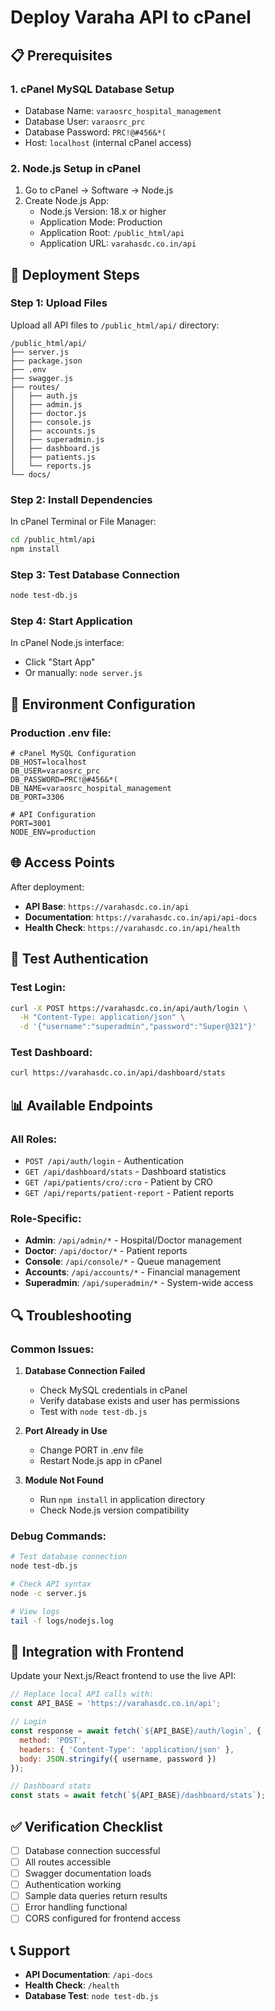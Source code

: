 # Deploy Varaha API to cPanel

## 📋 Prerequisites

### 1. cPanel MySQL Database Setup
- Database Name: `varaosrc_hospital_management`
- Database User: `varaosrc_prc`
- Database Password: `PRC!@#456&*(`
- Host: `localhost` (internal cPanel access)

### 2. Node.js Setup in cPanel
1. Go to cPanel → Software → Node.js
2. Create Node.js App:
   - Node.js Version: 18.x or higher
   - Application Mode: Production
   - Application Root: `/public_html/api`
   - Application URL: `varahasdc.co.in/api`

## 🚀 Deployment Steps

### Step 1: Upload Files
Upload all API files to `/public_html/api/` directory:
```
/public_html/api/
├── server.js
├── package.json
├── .env
├── swagger.js
├── routes/
│   ├── auth.js
│   ├── admin.js
│   ├── doctor.js
│   ├── console.js
│   ├── accounts.js
│   ├── superadmin.js
│   ├── dashboard.js
│   ├── patients.js
│   └── reports.js
└── docs/
```

### Step 2: Install Dependencies
In cPanel Terminal or File Manager:
```bash
cd /public_html/api
npm install
```

### Step 3: Test Database Connection
```bash
node test-db.js
```

### Step 4: Start Application
In cPanel Node.js interface:
- Click "Start App"
- Or manually: `node server.js`

## 🔧 Environment Configuration

### Production .env file:
```env
# cPanel MySQL Configuration
DB_HOST=localhost
DB_USER=varaosrc_prc
DB_PASSWORD=PRC!@#456&*(
DB_NAME=varaosrc_hospital_management
DB_PORT=3306

# API Configuration
PORT=3001
NODE_ENV=production
```

## 🌐 Access Points

After deployment:
- **API Base**: `https://varahasdc.co.in/api`
- **Documentation**: `https://varahasdc.co.in/api/api-docs`
- **Health Check**: `https://varahasdc.co.in/api/health`

## 🔐 Test Authentication

### Test Login:
```bash
curl -X POST https://varahasdc.co.in/api/auth/login \
  -H "Content-Type: application/json" \
  -d '{"username":"superadmin","password":"Super@321"}'
```

### Test Dashboard:
```bash
curl https://varahasdc.co.in/api/dashboard/stats
```

## 📊 Available Endpoints

### All Roles:
- `POST /api/auth/login` - Authentication
- `GET /api/dashboard/stats` - Dashboard statistics
- `GET /api/patients/cro/:cro` - Patient by CRO
- `GET /api/reports/patient-report` - Patient reports

### Role-Specific:
- **Admin**: `/api/admin/*` - Hospital/Doctor management
- **Doctor**: `/api/doctor/*` - Patient reports
- **Console**: `/api/console/*` - Queue management
- **Accounts**: `/api/accounts/*` - Financial management
- **Superadmin**: `/api/superadmin/*` - System-wide access

## 🔍 Troubleshooting

### Common Issues:

1. **Database Connection Failed**
   - Check MySQL credentials in cPanel
   - Verify database exists and user has permissions
   - Test with `node test-db.js`

2. **Port Already in Use**
   - Change PORT in .env file
   - Restart Node.js app in cPanel

3. **Module Not Found**
   - Run `npm install` in application directory
   - Check Node.js version compatibility

### Debug Commands:
```bash
# Test database connection
node test-db.js

# Check API syntax
node -c server.js

# View logs
tail -f logs/nodejs.log
```

## 🎯 Integration with Frontend

Update your Next.js/React frontend to use the live API:

```javascript
// Replace local API calls with:
const API_BASE = 'https://varahasdc.co.in/api';

// Login
const response = await fetch(`${API_BASE}/auth/login`, {
  method: 'POST',
  headers: { 'Content-Type': 'application/json' },
  body: JSON.stringify({ username, password })
});

// Dashboard stats
const stats = await fetch(`${API_BASE}/dashboard/stats`);
```

## ✅ Verification Checklist

- [ ] Database connection successful
- [ ] All routes accessible
- [ ] Swagger documentation loads
- [ ] Authentication working
- [ ] Sample data queries return results
- [ ] Error handling functional
- [ ] CORS configured for frontend access

## 📞 Support

- **API Documentation**: `/api-docs`
- **Health Check**: `/health`
- **Database Test**: `node test-db.js`